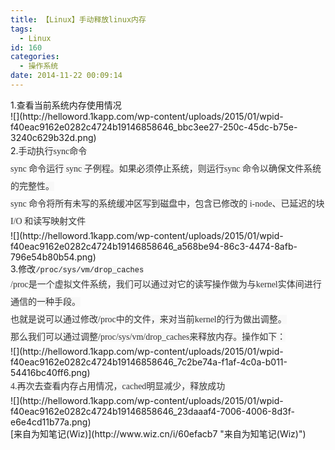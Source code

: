 ```yaml
---
title: 【Linux】手动释放linux内存
tags:
  - Linux
id: 160
categories:
  - 操作系统
date: 2014-11-22 00:09:14
---
```


<div>1.查看当前系统内存使用情况</div><div>![](http://helloword.1kapp.com/wp-content/uploads/2015/01/wpid-f40eac9162e0282c4724b19146858646_bbc3ee27-250c-45dc-b75e-3240c629b32d.png)
</div><div>2.<span style="background-color: rgb(248, 248, 248); color: rgb(51, 51, 51); font-family: 宋体; font-size: 14px; line-height: 28px; text-indent: 28px;">手动执行sync命令</span></div><!--more--><div><span style="color: rgb(51, 51, 51); font-family: 宋体; font-size: 14px; line-height: 28px; text-indent: 28px; background-color: rgb(248, 248, 248);">sync 命令运行 sync 子例程。如果必须停止系统，则运行sync 命令以确保文件系统的完整性。</span></div><div><span style="color: rgb(51, 51, 51); font-family: 宋体; font-size: 14px; line-height: 28px; text-indent: 28px; background-color: rgb(248, 248, 248);">sync 命令将所有未写的系统缓冲区写到磁盘中，包含已修改的 i-node、已延迟的块 I/O 和读写映射文件</span><span style="background-color: rgb(248, 248, 248); color: rgb(51, 51, 51); font-family: 宋体; font-size: 14px; line-height: 28px; text-indent: 28px;">
</span></div><div>![](http://helloword.1kapp.com/wp-content/uploads/2015/01/wpid-f40eac9162e0282c4724b19146858646_a568be94-86c3-4474-8afb-796e54b80b54.png)<span style="color: rgb(51, 51, 51); font-family: 宋体; font-size: 14px; line-height: 28px; text-indent: 28px; background-color: rgb(248, 248, 248);">
</span></div><div>3.修改<span style="background-color: rgb(247, 247, 247); font-family: 'Courier New', monospace; font-size: 12px; line-height: 18px; white-space: pre;">/proc/sys/vm/drop_caches</span></div><div><span style="color: rgb(51, 51, 51); font-family: 宋体; font-size: 14px; line-height: 28px; text-indent: 28px; background-color: rgb(248, 248, 248);">/proc是一个虚拟文件系统，我们可以通过对它的读写操作做为与kernel实体间进行通信的一种手段。</span></div><div><span style="color: rgb(51, 51, 51); font-family: 宋体; font-size: 14px; line-height: 28px; text-indent: 28px; background-color: rgb(248, 248, 248);">也就是说可以通过修改/proc中的文件，来对当前kernel的行为做出调整。</span></div><div><span style="color: rgb(51, 51, 51); font-family: 宋体; font-size: 14px; line-height: 28px; text-indent: 28px; background-color: rgb(248, 248, 248);">那么我们可以通过调整/proc/sys/vm/drop_caches来释放内存。操作如下：</span><span style="background-color: rgb(247, 247, 247); font-family: 'Courier New', monospace; font-size: 12px; line-height: 18px; white-space: pre;">
</span></div><div>![](http://helloword.1kapp.com/wp-content/uploads/2015/01/wpid-f40eac9162e0282c4724b19146858646_7c2be74a-f1af-4c0a-b011-54416bc40ff6.png)<span style="color: rgb(51, 51, 51); font-family: 宋体; font-size: 14px; line-height: 28px; text-indent: 28px; background-color: rgb(248, 248, 248);">
</span></div><div><span style="color: rgb(51, 51, 51); font-family: 宋体; font-size: 14px; line-height: 28px; text-indent: 28px; background-color: rgb(248, 248, 248);">4.再次去查看内存占用情况，cached明显减少，释放成功</span></div><div>![](http://helloword.1kapp.com/wp-content/uploads/2015/01/wpid-f40eac9162e0282c4724b19146858646_23daaaf4-7006-4006-8d3f-e6e4cd11b77a.png)<span style="color: rgb(51, 51, 51); font-family: 宋体; font-size: 14px; line-height: 28px; text-indent: 28px; background-color: rgb(248, 248, 248);">
</span></div><div>
</div>

<div>[来自为知笔记(Wiz)](http://www.wiz.cn/i/60efacb7 "来自为知笔记(Wiz)")</div>